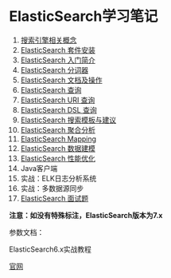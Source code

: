 # ElasticSearch学习笔记

1. [搜索引擎相关概念](https://github.com/HomanLiang/study-demo/blob/main/elastic-search-demo/document/chapter1.md)
2. [ElasticSearch 套件安装](https://github.com/HomanLiang/study-demo/blob/main/elastic-search-demo/document/chapter2.md)
3. [ElasticSearch 入门简介](https://github.com/HomanLiang/study-demo/blob/main/elastic-search-demo/document/chapter3.md)
4. [ElasticSearch 分词器](https://github.com/HomanLiang/study-demo/blob/main/elastic-search-demo/document/chapter4.md)
5. [ElasticSearch 文档及操作](https://github.com/HomanLiang/study-demo/blob/main/elastic-search-demo/document/chapter5.md)
6. [ElasticSearch 查询](https://github.com/HomanLiang/study-demo/blob/main/elastic-search-demo/document/chapter6.md)
7. [ElasticSearch URI 查询](https://github.com/HomanLiang/study-demo/blob/main/elastic-search-demo/document/chapter7.md)
8. [ElasticSearch DSL 查询](https://github.com/HomanLiang/study-demo/blob/main/elastic-search-demo/document/chapter8.md)
9. [ElasticSearch 搜索模板与建议](https://github.com/HomanLiang/study-demo/blob/main/elastic-search-demo/document/chapter9.md)
10. [ElasticSearch 聚合分析](https://github.com/HomanLiang/study-demo/blob/main/elastic-search-demo/document/chapter10.md)
11. [ElasticSearch Mapping](https://github.com/HomanLiang/study-demo/blob/main/elastic-search-demo/document/chapter11.md)
12. [ElasticSearch 数据建模](https://github.com/HomanLiang/study-demo/blob/main/elastic-search-demo/document/chapter12.md)
13. [ElasticSearch 性能优化](https://github.com/HomanLiang/study-demo/blob/main/elastic-search-demo/document/chapter13.md)
14. Java客户端
15. 实战：ELK日志分析系统
16. 实战：多数据源同步
17. [ElasticSearch 面试题](https://github.com/HomanLiang/study-demo/blob/main/elastic-search-demo/document/chapter17.md)



**注意：如没有特殊标注，ElasticSearch版本为7.x**



参数文档：

ElasticSearch6.x实战教程

[官网](https://www.elastic.co/guide/en/elasticsearch/reference/7.4/index.html)